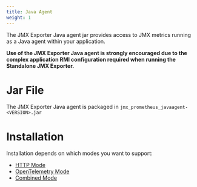 ```yaml
---
title: Java Agent
weight: 1
---
```


The JMX Exporter Java agent jar provides access to JMX metrics running as a Java agent within your application.

**Use of the JMX Exporter Java agent is strongly encouraged due to the complex application RMI configuration required when running the Standalone JMX Exporter.**

# Jar File

The JMX Exporter Java agent is packaged in `jmx_prometheus_javaagent-<VERSION>.jar`

# Installation

Installation depends on which modes you want to support:

- [HTTP Mode](/java-agent/http-mode/)
- [OpenTelemetry Mode](/java-agent/opentelemetry-mode/)
- [Combined Mode](/java-agent/combined-mode/)